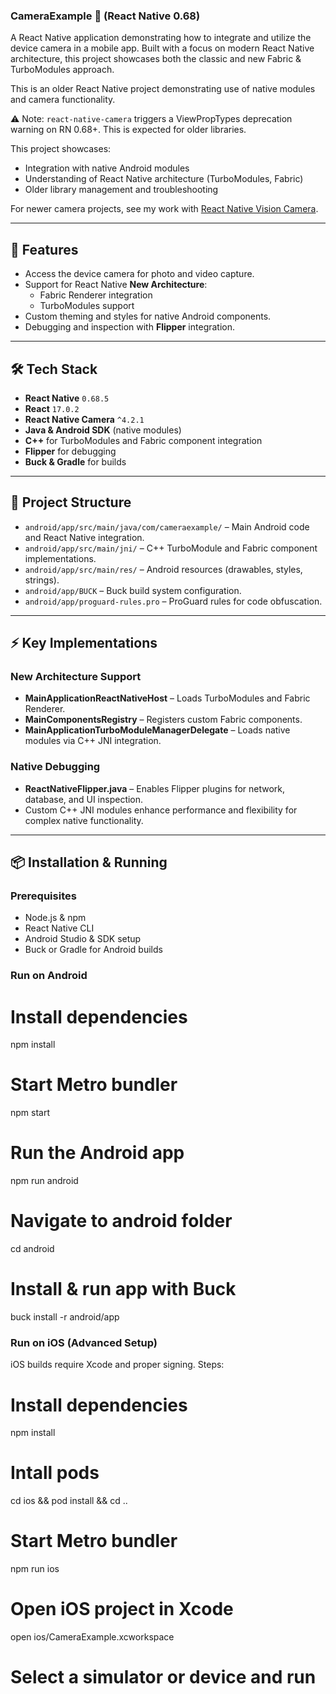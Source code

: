 ### CameraExample 📸 (React Native 0.68)

A React Native application demonstrating how to integrate and utilize the device camera in a mobile app. Built with a focus on modern React Native architecture, this project showcases both the classic and new Fabric & TurboModules approach.

This is an older React Native project demonstrating use of native modules and camera functionality.  

⚠️ Note: `react-native-camera` triggers a ViewPropTypes deprecation warning on RN 0.68+. This is expected for older libraries.  

This project showcases:
- Integration with native Android modules
- Understanding of React Native architecture (TurboModules, Fabric)
- Older library management and troubleshooting

For newer camera projects, see my work with [React Native Vision Camera](link-to-new-project).

---

## 🚀 Features

- Access the device camera for photo and video capture.
- Support for React Native **New Architecture**:
  - Fabric Renderer integration
  - TurboModules support
- Custom theming and styles for native Android components.
- Debugging and inspection with **Flipper** integration.

---

## 🛠️ Tech Stack

- **React Native** `0.68.5`
- **React** `17.0.2`
- **React Native Camera** `^4.2.1`
- **Java & Android SDK** (native modules)
- **C++** for TurboModules and Fabric component integration
- **Flipper** for debugging
- **Buck & Gradle** for builds

---

## 📁 Project Structure

- `android/app/src/main/java/com/cameraexample/` – Main Android code and React Native integration.
- `android/app/src/main/jni/` – C++ TurboModule and Fabric component implementations.
- `android/app/src/main/res/` – Android resources (drawables, styles, strings).
- `android/app/BUCK` – Buck build system configuration.
- `android/app/proguard-rules.pro` – ProGuard rules for code obfuscation.

---

## ⚡ Key Implementations

### New Architecture Support

- **MainApplicationReactNativeHost** – Loads TurboModules and Fabric Renderer.
- **MainComponentsRegistry** – Registers custom Fabric components.
- **MainApplicationTurboModuleManagerDelegate** – Loads native modules via C++ JNI integration.

### Native Debugging

- **ReactNativeFlipper.java** – Enables Flipper plugins for network, database, and UI inspection.
- Custom C++ JNI modules enhance performance and flexibility for complex native functionality.

---

## 📦 Installation & Running

### Prerequisites

- Node.js & npm
- React Native CLI
- Android Studio & SDK setup
- Buck or Gradle for Android builds

### Run on Android

# Install dependencies
npm install

# Start Metro bundler
npm start

# Run the Android app
npm run android

# Navigate to android folder
cd android

<!-- # Generate dependencies -->
<!-- ./gradlew :app:copyDownloadableDepsToLibs -->

# Install & run app with Buck
buck install -r android/app

### Run on iOS (Advanced Setup)

iOS builds require Xcode and proper signing. Steps:

# Install dependencies
npm install

# Intall pods
cd ios && pod install && cd ..

# Start Metro bundler
npm run ios

# Open iOS project in Xcode
open ios/CameraExample.xcworkspace

# Select a simulator or device and run
